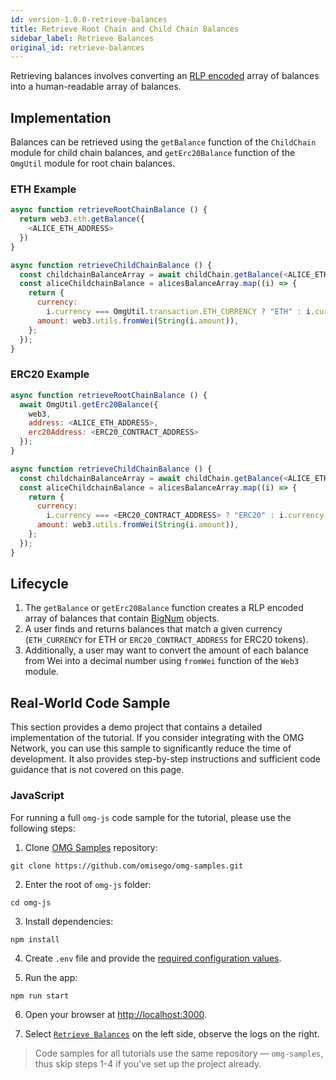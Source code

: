 ```yaml
---
id: version-1.0.0-retrieve-balances
title: Retrieve Root Chain and Child Chain Balances
sidebar_label: Retrieve Balances
original_id: retrieve-balances
---
```


Retrieving balances involves converting an [RLP encoded](https://github.com/ethereum/wiki/wiki/RLP) array of balances into a human-readable array of balances.

## Implementation

Balances can be retrieved using the `getBalance` function of the `ChildChain` module for child chain balances, and `getErc20Balance` function of the `OmgUtil` module for root chain balances.

### ETH Example

<!--DOCUSAURUS_CODE_TABS-->
<!-- JavaScript -->

```js
async function retrieveRootChainBalance () {
  return web3.eth.getBalance({
    <ALICE_ETH_ADDRESS>
  })
}

async function retrieveChildChainBalance () {
  const childchainBalanceArray = await childChain.getBalance(<ALICE_ETH_ADDRESS>);
  const aliceChildchainBalance = alicesBalanceArray.map((i) => {
    return {
      currency:
        i.currency === OmgUtil.transaction.ETH_CURRENCY ? "ETH" : i.currency,
      amount: web3.utils.fromWei(String(i.amount)),
    };
  });
}
```

<!--END_DOCUSAURUS_CODE_TABS-->

### ERC20 Example

<!--DOCUSAURUS_CODE_TABS-->
<!-- JavaScript -->

```js
async function retrieveRootChainBalance () {
  await OmgUtil.getErc20Balance({
    web3,
    address: <ALICE_ETH_ADDRESS>,
    erc20Address: <ERC20_CONTRACT_ADDRESS>
  });
}

async function retrieveChildChainBalance () {
  const childchainBalanceArray = await childChain.getBalance(<ALICE_ETH_ADDRESS>);
  const aliceChildchainBalance = alicesBalanceArray.map((i) => {
    return {
      currency:
        i.currency === <ERC20_CONTRACT_ADDRESS> ? "ERC20" : i.currency,
      amount: web3.utils.fromWei(String(i.amount)),
    };
  });
}
```

<!--END_DOCUSAURUS_CODE_TABS-->

## Lifecycle

1. The `getBalance` or `getErc20Balance` function creates a RLP encoded array of balances that contain [BigNum](https://github.com/indutny/bn.js) objects.
2. A user finds and returns balances that match a given currency (`ETH_CURRENCY` for ETH or `ERC20_CONTRACT_ADDRESS` for ERC20 tokens).
3. Additionally, a user may want to convert the amount of each balance from Wei into a decimal number using `fromWei` function of the `Web3` module.

## Real-World Code Sample

This section provides a demo project that contains a detailed implementation of the tutorial. If you consider integrating with the OMG Network, you can use this sample to significantly reduce the time of development. It also provides step-by-step instructions and sufficient code guidance that is not covered on this page.

### JavaScript

For running a full `omg-js` code sample for the tutorial, please use the following steps:

1. Clone [OMG Samples](https://github.com/omisego/omg-samples) repository:

```
git clone https://github.com/omisego/omg-samples.git
```

2. Enter the root of `omg-js` folder:

```
cd omg-js
```

3. Install dependencies:

```
npm install
```

4. Create `.env` file and provide the [required configuration values](https://github.com/omisego/omg-samples/tree/master/omg-js#setup).

5. Run the app:

```
npm run start
```

6. Open your browser at [http://localhost:3000](http://localhost:3000). 

7. Select [`Retrieve Balances`](https://github.com/omisego/omg-samples/tree/master/omg-js/app/01-balances) on the left side, observe the logs on the right.

> Code samples for all tutorials use the same repository — `omg-samples`, thus skip steps 1-4 if you've set up the project already.
